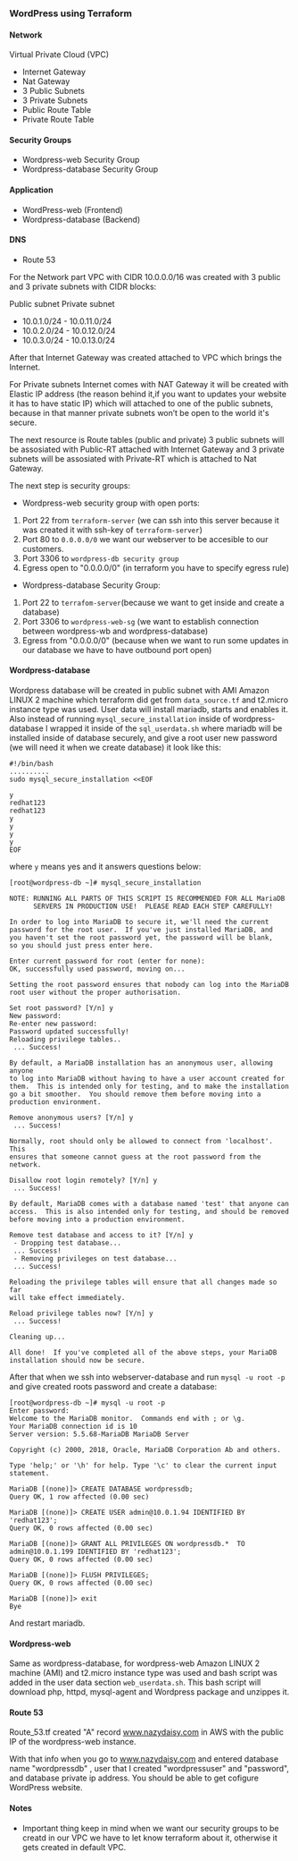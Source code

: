 ### WordPress using Terraform

#### Network
Virtual Private Cloud (VPC)

- Internet Gateway
- Nat Gateway
- 3 Public Subnets
- 3 Private Subnets
- Public Route Table
- Private Route Table

#### Security Groups

- Wordpress-web Security Group
- Wordpress-database Security Group

#### Application

- WordPress-web (Frontend)
- Wordpress-database (Backend)

#### DNS

- Route 53

For the Network  part VPC with CIDR 10.0.0.0/16 was created with 3 public and 3 private subnets with CIDR blocks:

Public subnet      Private subnet 

- 10.0.1.0/24        - 10.0.11.0/24
- 10.0.2.0/24        - 10.0.12.0/24
- 10.0.3.0/24        - 10.0.13.0/24

After that Internet Gateway was created attached to VPC which brings the Internet.

For Private subnets Internet comes with NAT Gateway it will be created with Elastic IP address (the reason behind it,if you want to updates your website it has to have static IP) which will attached to one of the public subnets, because in that manner private subnets won’t be open to the world it's secure.

The next resource is Route tables (public and private) 3 public subnets will be assosiated with Public-RT attached with Internet Gateway and 3 private subnets will be assosiated with Private-RT which is attached to Nat Gateway.

The next step is security groups:

- Wordpress-web security group with open ports:

1. Port 22 from ```terraform-server``` (we can ssh into this server because it was created it with ssh-key of ```terraform-server```)
2. Port 80 to ```0.0.0.0/0``` we want our webserver to be accesible to our customers.
3. Port 3306 to ```wordpress-db security group```
4. Egress open to "0.0.0.0/0" (in terraform you have to specify egress rule)

- Wordpress-database Security Group:

1. Port 22 to ```terrafom-server```(because we want to get inside and create a database)
2. Port 3306 to ```wordpress-web-sg``` (we want to establish connection between wordpress-wb and wordpress-database)
3. Egress from "0.0.0.0/0" (because when we want to run some updates in our database we have to have outbound port open)

#### Wordpress-database 

Wordpress database will be created in public subnet with AMI Amazon LINUX 2 machine which terraform did get from ```data_source.tf``` and t2.micro instance type was used. User data will install mariadb, starts and enables it. Also instead of running ```mysql_secure_installation``` inside of wordpress-database I wrapped it inside of the ```sql_userdata.sh``` where mariadb will be installed inside of database securely, and give a root user new password (we will need it when we create database) it look like this: 
```
#!/bin/bash 
..........
sudo mysql_secure_installation <<EOF

y
redhat123
redhat123
y
y
y
y
EOF
```
where ```y``` means yes and it answers questions below:
```
[root@wordpress-db ~]# mysql_secure_installation

NOTE: RUNNING ALL PARTS OF THIS SCRIPT IS RECOMMENDED FOR ALL MariaDB
      SERVERS IN PRODUCTION USE!  PLEASE READ EACH STEP CAREFULLY!

In order to log into MariaDB to secure it, we'll need the current
password for the root user.  If you've just installed MariaDB, and
you haven't set the root password yet, the password will be blank,
so you should just press enter here.

Enter current password for root (enter for none): 
OK, successfully used password, moving on...

Setting the root password ensures that nobody can log into the MariaDB
root user without the proper authorisation.

Set root password? [Y/n] y
New password: 
Re-enter new password: 
Password updated successfully!
Reloading privilege tables..
 ... Success!

By default, a MariaDB installation has an anonymous user, allowing anyone
to log into MariaDB without having to have a user account created for
them.  This is intended only for testing, and to make the installation
go a bit smoother.  You should remove them before moving into a
production environment.

Remove anonymous users? [Y/n] y
 ... Success!

Normally, root should only be allowed to connect from 'localhost'.  This
ensures that someone cannot guess at the root password from the network.

Disallow root login remotely? [Y/n] y
 ... Success!

By default, MariaDB comes with a database named 'test' that anyone can
access.  This is also intended only for testing, and should be removed
before moving into a production environment.

Remove test database and access to it? [Y/n] y
 - Dropping test database...
 ... Success!
 - Removing privileges on test database...
 ... Success!

Reloading the privilege tables will ensure that all changes made so far
will take effect immediately.

Reload privilege tables now? [Y/n] y
 ... Success!

Cleaning up...

All done!  If you've completed all of the above steps, your MariaDB
installation should now be secure.
```

After that when we ssh into webserver-database and run ```mysql -u root -p``` and give created roots password and create a database:
```
[root@wordpress-db ~]# mysql -u root -p
Enter password: 
Welcome to the MariaDB monitor.  Commands end with ; or \g.
Your MariaDB connection id is 10
Server version: 5.5.68-MariaDB MariaDB Server

Copyright (c) 2000, 2018, Oracle, MariaDB Corporation Ab and others.

Type 'help;' or '\h' for help. Type '\c' to clear the current input statement.

MariaDB [(none)]> CREATE DATABASE wordpressdb;
Query OK, 1 row affected (0.00 sec)

MariaDB [(none)]> CREATE USER admin@10.0.1.94 IDENTIFIED BY 'redhat123';
Query OK, 0 rows affected (0.00 sec)

MariaDB [(none)]> GRANT ALL PRIVILEGES ON wordpressdb.*  TO admin@10.0.1.199 IDENTIFIED BY 'redhat123';
Query OK, 0 rows affected (0.00 sec)

MariaDB [(none)]> FLUSH PRIVILEGES;
Query OK, 0 rows affected (0.00 sec)

MariaDB [(none)]> exit
Bye
```
And restart mariadb.

#### Wordpress-web

Same as wordpress-database, for wordpress-web Amazon LINUX 2 machine (AMI) and t2.micro instance type was used and bash script was added in the user data section ```web_userdata.sh```. This bash script will download php, httpd, mysql-agent and Wordpress package and unzippes it.

#### Route 53

Route_53.tf created "A" record www.nazydaisy.com in AWS with the public IP of the wordpress-web instance.

With that info  when  you go to www.nazydaisy.com and entered database name "wordpressdb" , user that I created "wordpressuser" and "password", and database private ip address. You should be able to get cofigure WordPress website.

#### Notes

- Important thing keep in mind when we want our security groups to be creatd in our VPC we have to let know terraform about it, otherwise it gets created in default VPC.
